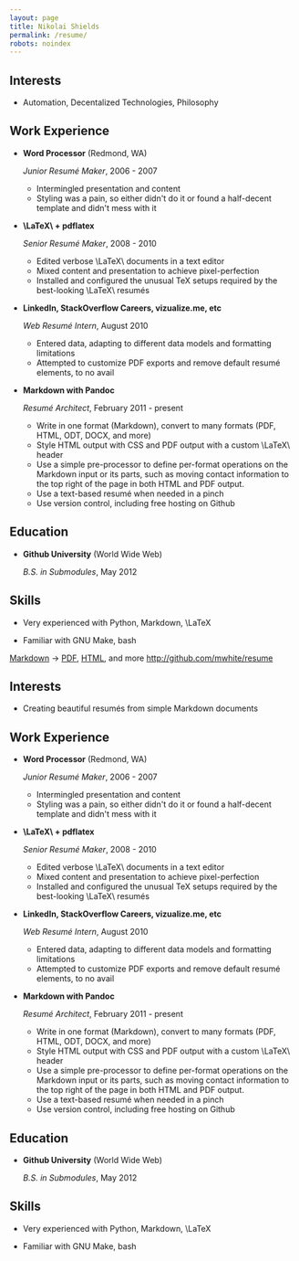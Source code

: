 ```yaml
---
layout: page
title: Nikolai Shields
permalink: /resume/
robots: noindex
---
```


Interests
---------

* Automation, Decentalized Technologies, Philosophy 


Work Experience
---------------

*   **Word Processor** (Redmond, WA)

    *Junior Resumé Maker*, 2006 - 2007

    -   Intermingled presentation and content
    -   Styling was a pain, so either didn't do it or found a half-decent
        template and didn't mess with it

*   **\LaTeX\ + pdflatex**

    *Senior Resumé Maker*, 2008 - 2010

    -   Edited verbose \LaTeX\ documents in a text editor
    -   Mixed content and presentation to achieve pixel-perfection
    -   Installed and configured the unusual TeX setups required by the
        best-looking \LaTeX\ resumés

*   **LinkedIn, StackOverflow Careers, vizualize.me, etc**

    *Web Resumé Intern*, August 2010

    -   Entered data, adapting to different data models and formatting
        limitations
    -   Attempted to customize PDF exports and remove default resumé elements,
        to no avail

*   **Markdown with Pandoc**

    *Resumé Architect*, February 2011 - present

    -   Write in one format (Markdown), convert to many formats (PDF, HTML, ODT,
        DOCX, and more)
    -   Style HTML output with CSS and PDF output with a custom \LaTeX\ header
    -   Use a simple pre-processor to define per-format operations on the
        Markdown input or its parts, such as moving contact information to the
        top right of the page in both HTML and PDF output.
    -   Use a text-based resumé when needed in a pinch
    -   Use version control, including free hosting on Github


Education
---------

*   **Github University** (World Wide Web)

    *B.S. in Submodules*, May 2012


Skills
------

*   Very experienced with Python, Markdown, \LaTeX

*   Familiar with GNU Make, bash


[Markdown](https://raw.github.com/mwhite/resume/master/resume.md) -> [PDF](https://raw.github.com/mwhite/resume/master/resume.pdf), [HTML](http://mwhite.github.com/resume), and more
<http://github.com/mwhite/resume>

Interests
---------

*   Creating beautiful resumés from simple Markdown documents


Work Experience
---------------

*   **Word Processor** (Redmond, WA)

    *Junior Resumé Maker*, 2006 - 2007

    -   Intermingled presentation and content
    -   Styling was a pain, so either didn't do it or found a half-decent
        template and didn't mess with it

*   **\LaTeX\ + pdflatex**

    *Senior Resumé Maker*, 2008 - 2010

    -   Edited verbose \LaTeX\ documents in a text editor
    -   Mixed content and presentation to achieve pixel-perfection
    -   Installed and configured the unusual TeX setups required by the
        best-looking \LaTeX\ resumés

*   **LinkedIn, StackOverflow Careers, vizualize.me, etc**

    *Web Resumé Intern*, August 2010

    -   Entered data, adapting to different data models and formatting
        limitations
    -   Attempted to customize PDF exports and remove default resumé elements,
        to no avail

*   **Markdown with Pandoc**

    *Resumé Architect*, February 2011 - present

    -   Write in one format (Markdown), convert to many formats (PDF, HTML, ODT,
        DOCX, and more)
    -   Style HTML output with CSS and PDF output with a custom \LaTeX\ header
    -   Use a simple pre-processor to define per-format operations on the
        Markdown input or its parts, such as moving contact information to the
        top right of the page in both HTML and PDF output.
    -   Use a text-based resumé when needed in a pinch
    -   Use version control, including free hosting on Github


Education
---------

*   **Github University** (World Wide Web)

    *B.S. in Submodules*, May 2012


Skills
------

*   Very experienced with Python, Markdown, \LaTeX

*   Familiar with GNU Make, bash


